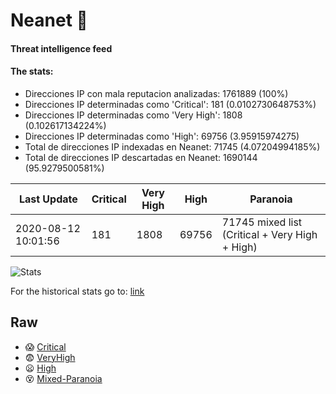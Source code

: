 # Neanet :hocho:
#### Threat intelligence feed
#### The stats:

- Direcciones IP con mala reputacion analizadas: 1761889 (100%)
- Direcciones IP determinadas como 'Critical':  181 (0.0102730648753%)
- Direcciones IP determinadas como 'Very High':  1808 (0.102617134224%)
- Direcciones IP determinadas como 'High':  69756 (3.95915974275)
- Total de direcciones IP indexadas en Neanet:  71745 (4.07204994185%)
- Total de direcciones IP descartadas en Neanet:  1690144 (95.9279500581%)

| Last Update | Critical | Very High | High | Paranoia |
| --- | --- | --- | --- | --- |
| 2020-08-12 10:01:56 | 181 | 1808 | 69756 | 71745 mixed list (Critical + Very High + High)|

![Stats](https://docs.google.com/spreadsheets/d/e/2PACX-1vSnaNMIXVabIpDJjufMlzH7poXnshF3mgd8Is1g9ytUEzVsP5my4Trn8f-xkoLLQ38xpL3HtmUexLo6/pubchart?oid=501124687&format=image)

For the historical stats go to: [link](/stats.csv)
## Raw
- :scream: [Critical](https://raw.githubusercontent.com/JavaGarcia/Neanet/master/blacklists/neanet_critical.txt)
- :fearful: [VeryHigh](https://raw.githubusercontent.com/JavaGarcia/Neanet/master/blacklists/neanet_veryHigh.txtt)
- :frowning: [High](https://raw.githubusercontent.com/JavaGarcia/Neanet/master/blacklists/neanet_high.txt)
- :dizzy_face: [Mixed-Paranoia](https://raw.githubusercontent.com/JavaGarcia/Neanet/master/blacklists/neanet_all.txt)



























































































































